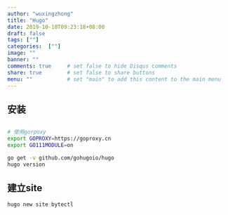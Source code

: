 ```yaml
---
author: "wuxingzhong"
title: "Hugo"
date: 2019-10-10T09:23:18+08:00
draft: false
tags: [""]
categories:  [""]
image: ""
banner: ""
comments: true     # set false to hide Disqus comments
share: true        # set false to share buttons
menu: ""           # set "main" to add this content to the main menu
---
```


## 安装

```bash

# 使用gorpoxy
export GOPROXY=https://goproxy.cn
export GO111MODULE=on

go get -v github.com/gohugoio/hugo
hugo version

```

## 建立site

```bash
hugo new site bytectl
```
